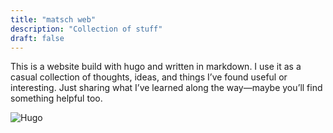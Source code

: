 ```yaml
---
title: "matsch web"
description: "Collection of stuff"
draft: false
---
```


This is a website build with hugo and written in markdown. 
I use it as a casual collection of thoughts, ideas, and things I’ve found useful or interesting. Just sharing what I’ve learned along the way—maybe you’ll find something helpful too.

![Hugo](https://kinsta.com/wp-content/uploads/2021/10/hugo.png)

